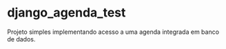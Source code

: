# django_agenda_test
Projeto simples implementando acesso a uma agenda integrada em banco de dados.
